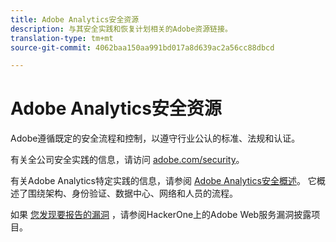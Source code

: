 ```yaml
---
title: Adobe Analytics安全资源
description: 与其安全实践和恢复计划相关的Adobe资源链接。
translation-type: tm+mt
source-git-commit: 4062baa150aa991bd017a8d639ac2a56cc88dbcd

---
```



# Adobe Analytics安全资源

Adobe遵循既定的安全流程和控制，以遵守行业公认的标准、法规和认证。

有关全公司安全实践的信息，请访问 [adobe.com/security](https://adobe.com/security.html)。

有关Adobe Analytics特定实践的信息，请参阅 [Adobe Analytics安全概述](https://www.adobe.com/content/dam/acom/en/security/pdfs/ADB-AnalyticsSecurity-WP.pdf)。 它概述了围绕架构、身份验证、数据中心、网络和人员的流程。

如果 [您发现要报告的漏洞](https://hackerone.com/adobe) ，请参阅HackerOne上的Adobe Web服务漏洞披露项目。
